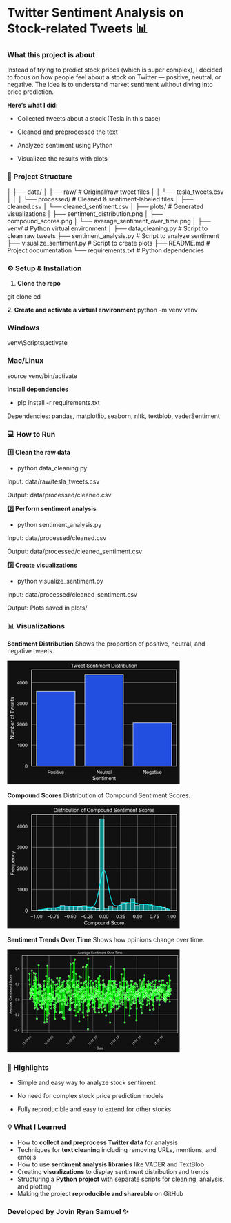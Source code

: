 # **Twitter Sentiment Analysis on Stock-related Tweets** 📊


### What this project is about

Instead of trying to predict stock prices (which is super complex), I decided to focus on how people feel about a stock on Twitter — positive, neutral, or negative.
The idea is to understand market sentiment without diving into price prediction.

**Here’s what I did:**

- Collected tweets about a stock (Tesla in this case)

- Cleaned and preprocessed the text

- Analyzed sentiment using Python

- Visualized the results with plots


### **📂 Project Structure**
│
├── data/
│ ├── raw/ # Original/raw tweet files
│ │ └── tesla_tweets.csv
│ │
│ └── processed/ # Cleaned & sentiment-labeled files
│ ├── cleaned.csv
│ └── cleaned_sentiment.csv
│
├── plots/ # Generated visualizations
│ ├── sentiment_distribution.png
│ ├── compound_scores.png
│ └── average_sentiment_over_time.png
│
├── venv/ # Python virtual environment
│
├── data_cleaning.py # Script to clean raw tweets
├── sentiment_analysis.py # Script to analyze sentiment
├── visualize_sentiment.py # Script to create plots
├── README.md # Project documentation
└── requirements.txt # Python dependencies


### **⚙️ Setup & Installation**
1. **Clone the repo**

  git clone <your-repo-link>
  cd <repo-folder>

**2. Create and activate a virtual environment**
  python -m venv venv

### Windows
venv\Scripts\activate
### Mac/Linux
source venv/bin/activate

**Install dependencies**

- pip install -r requirements.txt
  
Dependencies: pandas, matplotlib, seaborn, nltk, textblob, vaderSentiment

### 💻 How to Run

**1️⃣ Clean the raw data**

- python data_cleaning.py

Input: data/raw/tesla_tweets.csv

Output: data/processed/cleaned.csv

**2️⃣ Perform sentiment analysis**

- python sentiment_analysis.py

Input: data/processed/cleaned.csv

Output: data/processed/cleaned_sentiment.csv

**3️⃣ Create visualizations**

- python visualize_sentiment.py

Input: data/processed/cleaned_sentiment.csv

Output: Plots saved in plots/

### 📊 Visualizations

**Sentiment Distribution**
Shows the proportion of positive, neutral, and negative tweets.

<img src="plots/sentiment_distribution.png" alt="Sentiment Distribution" width="400"/>

**Compound Scores** 
Distribution of Compound Sentiment Scores.

<img src="plots/compound_scores.png" alt="compound scores" width="400"/>

**Sentiment Trends Over Time**
Shows how opinions change over time.

<img src="plots/average_sentiment_over_time.png" alt="average sentiment" width="400"/>


### 🎯 Highlights
- Simple and easy way to analyze stock sentiment

- No need for complex stock price prediction models

- Fully reproducible and easy to extend for other stocks


### **💡 What I Learned**
- How to **collect and preprocess Twitter data** for analysis  
- Techniques for **text cleaning** including removing URLs, mentions, and emojis  
- How to use **sentiment analysis libraries** like VADER and TextBlob  
- Creating **visualizations** to display sentiment distribution and trends  
- Structuring a **Python project** with separate scripts for cleaning, analysis, and plotting  
- Making the project **reproducible and shareable** on GitHub

### Developed by Jovin Ryan Samuel ✨
